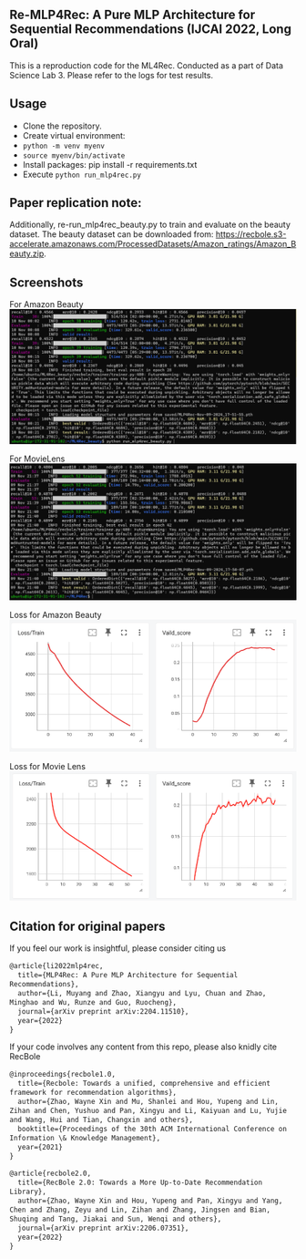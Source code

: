 ## Re-MLP4Rec: A Pure MLP Architecture for Sequential Recommendations (IJCAI 2022, Long Oral)

This is a reproduction code for the ML4Rec. Conducted as a part of Data Science Lab 3. 
Please refer to the logs for test results.
## Usage
- Clone the repository.
- Create virtual environment:
- `python -m venv myenv`
- `source myenv/bin/activate`
- Install packages: pip install -r requirements.txt
- Execute `python run_mlp4rec.py`

## Paper replication note:

Additionally, re-run_mlp4rec_beauty.py to train and evaluate on the beauty dataset. The beauty dataset can be downloaded from: https://recbole.s3-accelerate.amazonaws.com/ProcessedDatasets/Amazon_ratings/Amazon_Beauty.zip. 


## Screenshots
For Amazon Beauty
![img](Screenshots/ABeauty.png)

For MovieLens
![img](Screenshots/MovieLens.png)

Loss for Amazon Beauty
![img](Screenshots/Loss_ABeauty.png)

Loss for Movie Lens
![img](Screenshots/Loss_Movielens.png)

## Citation for original papers

If you feel our work is insightful, please consider citing us 
```
@article{li2022mlp4rec,
  title={MLP4Rec: A Pure MLP Architecture for Sequential Recommendations},
  author={Li, Muyang and Zhao, Xiangyu and Lyu, Chuan and Zhao, Minghao and Wu, Runze and Guo, Ruocheng},
  journal={arXiv preprint arXiv:2204.11510},
  year={2022}
}
```
If your code involves any content from this repo, please also knidly cite RecBole
```
@inproceedings{recbole1.0,
  title={Recbole: Towards a unified, comprehensive and efficient framework for recommendation algorithms},
  author={Zhao, Wayne Xin and Mu, Shanlei and Hou, Yupeng and Lin, Zihan and Chen, Yushuo and Pan, Xingyu and Li, Kaiyuan and Lu, Yujie and Wang, Hui and Tian, Changxin and others},
  booktitle={Proceedings of the 30th ACM International Conference on Information \& Knowledge Management},
  year={2021}
}
```
```
@article{recbole2.0,
  title={RecBole 2.0: Towards a More Up-to-Date Recommendation Library},
  author={Zhao, Wayne Xin and Hou, Yupeng and Pan, Xingyu and Yang, Chen and Zhang, Zeyu and Lin, Zihan and Zhang, Jingsen and Bian, Shuqing and Tang, Jiakai and Sun, Wenqi and others},
  journal={arXiv preprint arXiv:2206.07351},
  year={2022}
}
```
